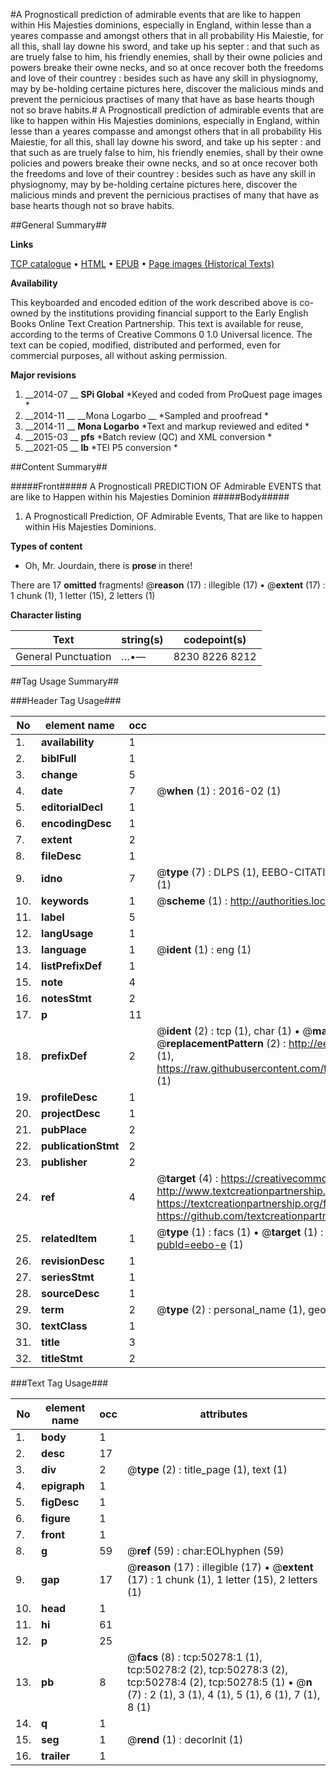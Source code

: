 #A Prognosticall prediction of admirable events that are like to happen within His Majesties dominions, especially in England, within lesse than a yeares compasse and amongst others that in all probability His Maiestie, for all this, shall lay downe his sword, and take up his septer : and that such as are truely false to him, his friendly enemies, shall by their owne policies and powers breake their owne necks, and so at once recover both the freedoms and love of their countrey : besides such as have any skill in physiognomy, may by be-holding certaine pictures here, discover the malicious minds and prevent the pernicious practises of many that have as base hearts though not so brave habits.#
A Prognosticall prediction of admirable events that are like to happen within His Majesties dominions, especially in England, within lesse than a yeares compasse and amongst others that in all probability His Maiestie, for all this, shall lay downe his sword, and take up his septer : and that such as are truely false to him, his friendly enemies, shall by their owne policies and powers breake their owne necks, and so at once recover both the freedoms and love of their countrey : besides such as have any skill in physiognomy, may by be-holding certaine pictures here, discover the malicious minds and prevent the pernicious practises of many that have as base hearts though not so brave habits.

##General Summary##

**Links**

[TCP catalogue](http://www.ota.ox.ac.uk/tcp/)  • 
[HTML](http://tei.it.ox.ac.uk/tcp/Texts-HTML/free/A70/A70859.html)  • 
[EPUB](http://tei.it.ox.ac.uk/tcp/Texts-EPUB/free/A70/A70859.epub) • 
[Page images (Historical Texts)](https://historicaltexts.jisc.ac.uk/eebo-11878001e)

**Availability**

This keyboarded and encoded edition of the work described above is co-owned by the
    institutions providing financial support to the Early English Books Online Text Creation
    Partnership. This text is available for reuse, according to the terms of  Creative Commons 0 1.0 Universal
    licence. The text can be copied, modified, distributed and performed, even for commercial
    purposes, all without asking permission.

**Major revisions**

1. __2014-07 __ __SPi Global__ *Keyed and coded from ProQuest page images *
1. __2014-11 __ __Mona Logarbo __ *Sampled and proofread *
1. __2014-11 __ __Mona Logarbo__ *Text and markup reviewed and edited *
1. __2015-03 __ __pfs__ *Batch review (QC) and XML conversion *
1. __2021-05 __ __lb__ *TEI P5 conversion *

##Content Summary##

#####Front#####
A Prognosticall PREDICTION OF Admirable EVENTS that are like to Happen within his Majesties Dominion
#####Body#####

1. A Prognosticall Prediction, OF Admirable Events, That are like to happen within His Majesties Dominions.

**Types of content**

  * Oh, Mr. Jourdain, there is **prose** in there!

There are 17 **omitted** fragments! 
 @__reason__ (17) : illegible (17)  •  @__extent__ (17) : 1 chunk (1), 1 letter (15), 2 letters (1)

**Character listing**


|Text|string(s)|codepoint(s)|
|---|---|---|
|General Punctuation|…•—|8230 8226 8212|

##Tag Usage Summary##

###Header Tag Usage###

|No|element name|occ|attributes|
|---|---|---|---|
|1.|__availability__|1||
|2.|__biblFull__|1||
|3.|__change__|5||
|4.|__date__|7| @__when__ (1) : 2016-02 (1)|
|5.|__editorialDecl__|1||
|6.|__encodingDesc__|1||
|7.|__extent__|2||
|8.|__fileDesc__|1||
|9.|__idno__|7| @__type__ (7) : DLPS (1), EEBO-CITATION (1), VID (1), EEBO-PROQUEST (1), STC (2), OCLC (1)|
|10.|__keywords__|1| @__scheme__ (1) : http://authorities.loc.gov/ (1)|
|11.|__label__|5||
|12.|__langUsage__|1||
|13.|__language__|1| @__ident__ (1) : eng (1)|
|14.|__listPrefixDef__|1||
|15.|__note__|4||
|16.|__notesStmt__|2||
|17.|__p__|11||
|18.|__prefixDef__|2| @__ident__ (2) : tcp (1), char (1)  •  @__matchPattern__ (2) : ([0-9\-]+):([0-9IVX]+) (1), (.+) (1)  •  @__replacementPattern__ (2) : http://eebo.chadwyck.com/downloadtiff?vid=$1&page=$2 (1), https://raw.githubusercontent.com/textcreationpartnership/Texts/master/tcpchars.xml#$1 (1)|
|19.|__profileDesc__|1||
|20.|__projectDesc__|1||
|21.|__pubPlace__|2||
|22.|__publicationStmt__|2||
|23.|__publisher__|2||
|24.|__ref__|4| @__target__ (4) : https://creativecommons.org/publicdomain/zero/1.0/ (1), http://www.textcreationpartnership.org/docs/. (1), https://textcreationpartnership.org/faq/#faq05 (1), https://github.com/textcreationpartnership (1)|
|25.|__relatedItem__|1| @__type__ (1) : facs (1)  •  @__target__ (1) : https://data.historicaltexts.jisc.ac.uk/view?pubId=eebo-e (1)|
|26.|__revisionDesc__|1||
|27.|__seriesStmt__|1||
|28.|__sourceDesc__|1||
|29.|__term__|2| @__type__ (2) : personal_name (1), geographic_name (1)|
|30.|__textClass__|1||
|31.|__title__|3||
|32.|__titleStmt__|2||


###Text Tag Usage###

|No|element name|occ|attributes|
|---|---|---|---|
|1.|__body__|1||
|2.|__desc__|17||
|3.|__div__|2| @__type__ (2) : title_page (1), text (1)|
|4.|__epigraph__|1||
|5.|__figDesc__|1||
|6.|__figure__|1||
|7.|__front__|1||
|8.|__g__|59| @__ref__ (59) : char:EOLhyphen (59)|
|9.|__gap__|17| @__reason__ (17) : illegible (17)  •  @__extent__ (17) : 1 chunk (1), 1 letter (15), 2 letters (1)|
|10.|__head__|1||
|11.|__hi__|61||
|12.|__p__|25||
|13.|__pb__|8| @__facs__ (8) : tcp:50278:1 (1), tcp:50278:2 (2), tcp:50278:3 (2), tcp:50278:4 (2), tcp:50278:5 (1)  •  @__n__ (7) : 2 (1), 3 (1), 4 (1), 5 (1), 6 (1), 7 (1), 8 (1)|
|14.|__q__|1||
|15.|__seg__|1| @__rend__ (1) : decorInit (1)|
|16.|__trailer__|1||
